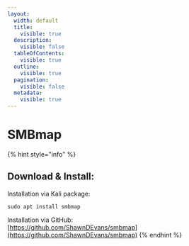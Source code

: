 ```yaml
---
layout:
  width: default
  title:
    visible: true
  description:
    visible: false
  tableOfContents:
    visible: true
  outline:
    visible: true
  pagination:
    visible: false
  metadata:
    visible: true
---
```


# SMBmap

{% hint style="info" %}
## Download & Install:

Installation via Kali package:

`sudo apt install smbmap`

Installation via GitHub:\
[https://github.com/ShawnDEvans/smbmap](https://github.com/ShawnDEvans/smbmap)
{% endhint %}
